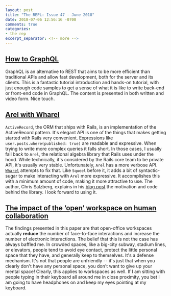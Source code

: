 ```yaml
---
layout: post
title: "The REPL: Issue 47 - June 2018"
date: 2018-07-06 12:56:16 -0700
comments: true
categories:
- the rep
excerpt_separator: <!-- more -->
---
```


## [How to GraphQL][1]

GraphQL is an alternative to REST that aims to be more efficient than traditional APIs and allow fast development, both for the server and its clients. This is a fantastic tutorial introduction and hands-on tutorial, with just enough code samples to get a sense of what it is like to write back-end or front-end code in GraphQL. The content is presented in both written and video form. Nice touch.

## [Arel with Wharel][2]

`ActiveRecord`, the ORM that ships with Rails, is an implementation of the ActiveRecord pattern. It's elegant API is one of the things that makes getting started with Rails very convenient. Expressions like `user.posts.where(published: true)` are readable and expressive. When trying to write more complex queries it falls short. In those cases, I usually fall back to `Arel`, the relational algebra library that Rails uses under the hood. While technically, it's considered by the Rails core team to be private API, it's usually very stable. Unfortunately, `Arel` has a more verbose API. [`Wharel`][2] attempts to fix that. Like `Squeel` before it, it adds a bit of syntactic-sugar to make interacting with `Arel` more expressive. It accomplishes this with a minimum amount of code, making it more attractive to use. The author, Chris Salzberg, explains in his [blog post][2] the motivation and code behind the library. I look forward to using it.

## [The impact of the ‘open’ workspace on human collaboration][3]

The findings presented in this paper are that open-office workspaces actually **reduce** the number of face-to-face interactions and increase the number of electronic interactions. The belief that this is not the case has always baffled me. In crowded spaces, like a big-city subway, stadium lines, or elevators, people tend to avoid eye contact, protect the little personal space that they have, and generally keep to themselves. It's a defense mechanism. It's not that people are unfriendly -- it's just that when you clearly don't have any personal space, you don't want to give up your mental space! Clearly, this applies to workspaces as well. If I am sitting with people typing in their keyboard all around me in close proximity, you bet I am going to have headphones on and keep my eyes pointing at my keyboard.

[1]: https://www.howtographql.com/
[2]: https://dejimata.com/2018/5/30/arel-with-wharel
[3]: http://rstb.royalsocietypublishing.org/content/373/1753/20170239
